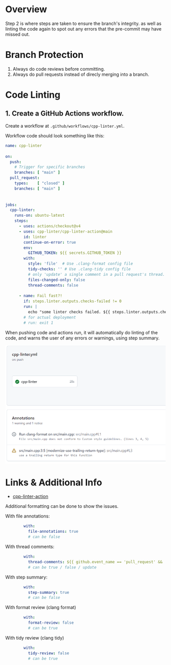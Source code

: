 # Overview
Step 2 is where steps are taken to ensure the branch's integrity. as well as linting the code again to spot out any errors that the pre-commit may have missed out.

# Branch Protection

1. Always do code reviews before committing.
2. Always do pull requests instead of direcly merging into a branch.

# Code Linting
## 1. Create a GitHub Actions workflow.

Create a workflow at `.github/workflows/cpp-linter.yml`.

Workflow code should look something like this:

```yml
name: cpp-linter

on:
  push:
    # Trigger for specific branches
    branches: [ "main" ]
  pull_request:
    types:    [ "closed" ]
    branches: [ "main" ]


jobs:
  cpp-linter:
    runs-on: ubuntu-latest
    steps:
      - uses: actions/checkout@v4
      - uses: cpp-linter/cpp-linter-action@main
        id: linter
        continue-on-error: true
        env:
          GITHUB_TOKEN: ${{ secrets.GITHUB_TOKEN }}
        with:
          style: 'file'  # Use .clang-format config file
          tidy-checks: '' # Use .clang-tidy config file
          # only 'update' a single comment in a pull request's thread.
          files-changed-only: false
          thread-comments: false

      - name: Fail fast?!
        if: steps.linter.outputs.checks-failed != 0
        run: |
          echo "some linter checks failed. ${{ steps.linter.outputs.checks-failed }}"
        # for actual deployment
        # run: exit 1
```

When pushing code and actions run, it will automatically do linting of the code, and warns the user of any errors or warnings, using step summary.

![example_1](/docs/images/linter_image_eg.PNG)

# Links & Additional Info
- [cpp-linter-action](https://github.com/cpp-linter/cpp-linter-action)

Additional formatting can be done to show the issues.

With file annotations:
```yaml
        with:
          file-annotations: true
          # can be false
```

With thread comments:
```yaml
        with:
          thread-comments: ${{ github.event_name == 'pull_request' && 'update' }}
          # can be true / false / update
```

With step summary:
```yaml
        with:
          step-summary: true
          # can be false
```

With format review (clang format)
```yaml
        with:
          format-review: false
          # can be true
```

With tidy review (clang tidy)
```yaml
        with:
          tidy-review: false
          # can be true
```